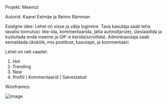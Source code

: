 Projekt: Meemzi

Autorid: Kaarel Eelmäe ja Reimo Rämman

Esialgne idee: Lehel on sisse ja välja logimine. Tava kasutaja saab teha tavalisi toimutusi: like-ida, kommentaarida, jätta auhind(prize), üleslaadida ja kustutada enda meeme ja GIF-e kerida(scrollida).
Adminkasutaja saab eemaldada ükskõik, mis postitust, kasutajat, ja kommentaari.

Lehel on neli vaadet: 

1) Hot
2) Trending
3) New
4) Profiil
) Kommentaarid
) Salvestatud


Wireframes: 

![image](https://user-images.githubusercontent.com/78594982/141682525-aede0196-3daf-474a-8d84-e8d2faad56cb.png)
